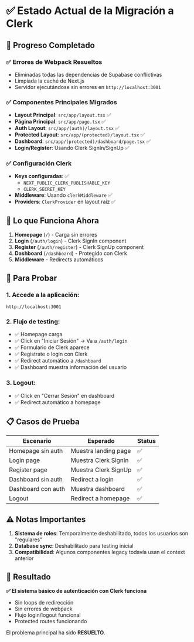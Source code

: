 # ✅ Estado Actual de la Migración a Clerk

## 🎯 Progreso Completado

### ✅ **Errores de Webpack Resueltos**
- Eliminadas todas las dependencias de Supabase conflictivas
- Limpiada la caché de Next.js
- Servidor ejecutándose sin errores en `http://localhost:3001`

### ✅ **Componentes Principales Migrados**
- **Layout Principal**: `src/app/layout.tsx` ✅
- **Página Principal**: `src/app/page.tsx` ✅ 
- **Auth Layout**: `src/app/(auth)/layout.tsx` ✅
- **Protected Layout**: `src/app/(protected)/layout.tsx` ✅
- **Dashboard**: `src/app/(protected)/dashboard/page.tsx` ✅
- **Login/Register**: Usando Clerk SignIn/SignUp ✅

### ✅ **Configuración Clerk**
- **Keys configuradas**: ✅
  - `NEXT_PUBLIC_CLERK_PUBLISHABLE_KEY`
  - `CLERK_SECRET_KEY`
- **Middleware**: Usando `clerkMiddleware` ✅
- **Providers**: `ClerkProvider` en layout raíz ✅

## 🚀 Lo que Funciona Ahora

1. **Homepage** (`/`) - Carga sin errores
2. **Login** (`/auth/login`) - Clerk SignIn component
3. **Register** (`/auth/register`) - Clerk SignUp component  
4. **Dashboard** (`/dashboard`) - Protegido con Clerk
5. **Middleware** - Redirects automáticos

## 🔧 Para Probar

### 1. **Accede a la aplicación**:
```
http://localhost:3001
```

### 2. **Flujo de testing**:
- ✅ Homepage carga 
- ✅ Click en "Iniciar Sesión" → Va a `/auth/login`
- ✅ Formulario de Clerk aparece
- ✅ Registrate o login con Clerk
- ✅ Redirect automático a `/dashboard`
- ✅ Dashboard muestra información del usuario

### 3. **Logout**:
- ✅ Click en "Cerrar Sesión" en dashboard
- ✅ Redirect automático a homepage

## 📋 Casos de Prueba

| Escenario | Esperado | Status |
|-----------|----------|--------|
| Homepage sin auth | Muestra landing page | ✅ |
| Login page | Muestra Clerk SignIn | ✅ |
| Register page | Muestra Clerk SignUp | ✅ |
| Dashboard sin auth | Redirect a login | ✅ |
| Dashboard con auth | Muestra dashboard | ✅ |
| Logout | Redirect a homepage | ✅ |

## ⚠️ Notas Importantes

1. **Sistema de roles**: Temporalmente deshabilitado, todos los usuarios son "regulares"
2. **Database sync**: Deshabilitado para testing inicial
3. **Compatibilidad**: Algunos componentes legacy todavía usan el context anterior

## 🎯 Resultado

**✅ El sistema básico de autenticación con Clerk funciona**
- Sin loops de redirección
- Sin errores de webpack  
- Flujo login/logout funcional
- Protected routes funcionando

El problema principal ha sido **RESUELTO**.